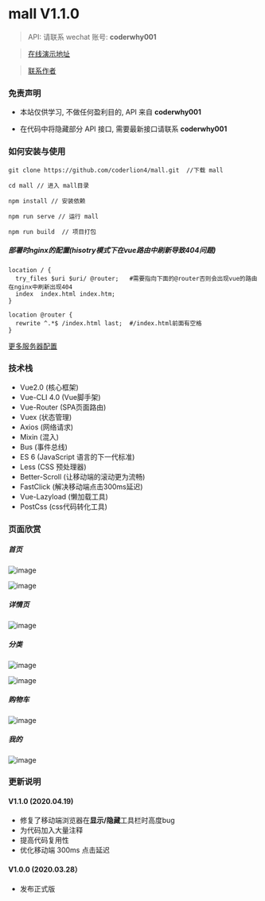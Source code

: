 # mall V1.1.0

> API: 请联系 wechat 账号: **coderwhy001**

> <a href="http://mall.coderlion.com" target="_blank">在线演示地址</a>

> <a href="https://www.coderlion.com/images/wechat.jpeg" target="_blank">联系作者</a>

### 免责声明

- 本站仅供学习, 不做任何盈利目的, API 来自 **coderwhy001**

- 在代码中将隐藏部分 API 接口, 需要最新接口请联系 **coderwhy001**

### 如何安装与使用

```base
git clone https://github.com/coderlion4/mall.git  //下载 mall

cd mall // 进入 mall目录

npm install // 安装依赖

npm run serve // 运行 mall

npm run build  // 项目打包
```

##### 部署时nginx的配置(hisotry模式下在vue路由中刷新导致404问题)

```shell
location / {
  try_files $uri $uri/ @router;   #需要指向下面的@router否则会出现vue的路由在nginx中刷新出现404
  index  index.html index.htm;
}
    
location @router {
  rewrite ^.*$ /index.html last;  #/index.html前面有空格
}
```

<a href="https://router.vuejs.org/zh/guide/essentials/history-mode.html">更多服务器配置</a>

### 技术栈

- Vue2.0 (核心框架)
- Vue-CLI 4.0 (Vue脚手架)
- Vue-Router (SPA页面路由)
- Vuex (状态管理)
- Axios (网络请求)
- Mixin (混入)
- Bus (事件总线)
- ES 6 (JavaScript 语言的下一代标准)
- Less (CSS 预处理器)
- Better-Scroll (让移动端的滚动更为流畅)
- FastClick (解决移动端点击300ms延迟)
- Vue-Lazyload (懒加载工具)
- PostCss (css代码转化工具)

### 页面欣赏

##### 首页
![image](https://github.com/coderlion4/mall/blob/master/projectImage/IMG_1004.PNG)

![image](https://github.com/coderlion4/mall/blob/master/projectImage/IMG_1005.PNG)

##### 详情页

![image](https://github.com/coderlion4/mall/blob/master/projectImage/IMG_1006.PNG)

##### 分类

![image](https://github.com/coderlion4/mall/blob/master/projectImage/IMG_1007.PNG)

![image](https://github.com/coderlion4/mall/blob/master/projectImage/IMG_1008.PNG)

##### 购物车

![image](https://github.com/coderlion4/mall/blob/master/projectImage/IMG_1009.PNG)

##### 我的

![image](https://github.com/coderlion4/mall/blob/master/projectImage/IMG_1010.PNG)

### 更新说明

#### V1.1.0 (2020.04.19)

- 修复了移动端浏览器在**显示/隐藏**工具栏时高度bug
- 为代码加入大量注释
- 提高代码复用性
- 优化移动端 300ms 点击延迟

#### V1.0.0 (2020.03.28）

- 发布正式版
